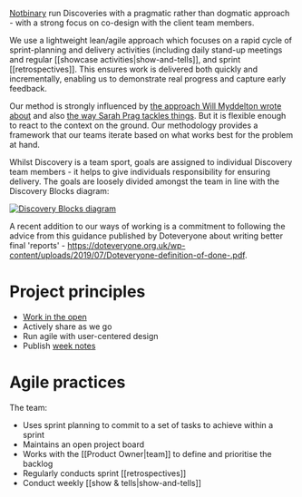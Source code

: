 [Notbinary](https://notbinary.co.uk) run Discoveries with a pragmatic rather than dogmatic approach - with a strong focus on co-design with the client team members.

We use a lightweight lean/agile approach which focuses on a rapid cycle of sprint-planning and delivery activities (including daily stand-up meetings and regular [[showcase activities|show-and-tells]], and sprint [[retrospectives]]. This ensures work is delivered both quickly and incrementally, enabling us to demonstrate real progress and capture early feedback. 

Our method is strongly influenced by [the approach Will Myddelton wrote about](http://www.myddelton.co.uk/blog/three-ways-to-run-better-discoveries) and also [the way Sarah Prag tackles things](https://makeitquotidian.co.uk/2015/06/16/discovering-discovery/). But it is flexible enough to react to the context on the ground. Our methodology provides a framework that our teams iterate based on what works best for the problem at hand.

Whilst Discovery is a team sport, goals are assigned to individual Discovery team members - it helps to give individuals responsibility for ensuring delivery. The goals are loosely divided amongst the team in line with the Discovery Blocks diagram:

[![Discovery Blocks diagram](https://images.squarespace-cdn.com/content/v1/57aed7ec59cc68f15750d291/1511190880292-YZK4UJOOOO8WZ6N73XZ1/ke17ZwdGBToddI8pDm48kL-HbRspMkjJNGEAUR8yVqtZw-zPPgdn4jUwVcJE1ZvWEtT5uBSRWt4vQZAgTJucoTqqXjS3CfNDSuuf31e0tVG-pbt3Cf4Y2AweLhdKssWNWvbt_ugindZJGP6PQEZ6BD-3CTWZQ124CTRPXn-dnvM/Discovery+02b+-+block+diagram.png?format=750w)](https://images.squarespace-cdn.com/content/v1/57aed7ec59cc68f15750d291/1511190880292-YZK4UJOOOO8WZ6N73XZ1/ke17ZwdGBToddI8pDm48kL-HbRspMkjJNGEAUR8yVqtZw-zPPgdn4jUwVcJE1ZvWEtT5uBSRWt4vQZAgTJucoTqqXjS3CfNDSuuf31e0tVG-pbt3Cf4Y2AweLhdKssWNWvbt_ugindZJGP6PQEZ6BD-3CTWZQ124CTRPXn-dnvM/Discovery+02b+-+block+diagram.png?format=750w)

A recent addition to our ways of working is a commitment to following the advice from this guidance published by Doteveryone about writing better final 'reports' - https://doteveryone.org.uk/wp-content/uploads/2019/07/Doteveryone-definition-of-done-.pdf.

# Project principles
- [Work in the open](https://notbinary.co.uk/what-we-do/how-we-deliver/ways-of-working/)
- Actively share as we go
- Run agile with user-centered design
- Publish [week notes](https://github.com/notbinary/fsa-weeknotes/wiki)

# Agile practices

The team: 
- Uses sprint planning to commit to a set of tasks to achieve within a sprint
- Maintains an open project board
- Works with the [[Product Owner|team]] to define and prioritise the backlog
- Regularly conducts sprint [[retrospectives]]
- Conduct weekly [[show & tells|show-and-tells]]